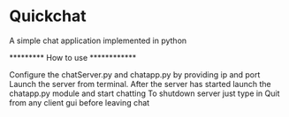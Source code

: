 # Quickchat
A simple chat application implemented in python

********* How to use ************

Configure the chatServer.py and chatapp.py by providing ip and port
Launch the server from terminal.
After the server has started launch the chatapp.py module and start chatting
To shutdown server just type in Quit from any client gui before leaving chat
